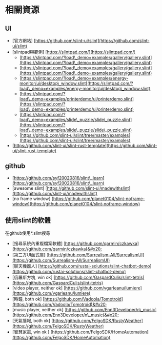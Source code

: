 # 相關資源

## UI

* \[官方網站] [https://github.com/slint-ui/slint](https://github.com/slint-ui/slint)
* \[slintpad與範例] [https://slintpad.com/](https://slintpad.com/)
  * [https://slintpad.com/?load\_demo=examples/gallery/gallery.slint](https://slintpad.com/?load\_demo=examples/gallery/gallery.slint)
  * [https://slintpad.com/?load\_demo=examples/gallery/gallery.slint](https://slintpad.com/?load\_demo=examples/gallery/gallery.slint)
  * [https://slintpad.com/?load\_demo=examples/energy-monitor/ui/desktop\_window.slint](https://slintpad.com/?load\_demo=examples/energy-monitor/ui/desktop\_window.slint)
  * [https://slintpad.com/?load\_demo=examples/printerdemo/ui/printerdemo.slint](https://slintpad.com/?load\_demo=examples/printerdemo/ui/printerdemo.slint)
  * [https://slintpad.com/?load\_demo=examples/slide\_puzzle/slide\_puzzle.slint](https://slintpad.com/?load\_demo=examples/slide\_puzzle/slide\_puzzle.slint)
  * [https://github.com/slint-ui/slint/tree/master/examples](https://github.com/slint-ui/slint/tree/master/examples)
* [https://github.com/slint-ui/slint-rust-template](https://github.com/slint-ui/slint-rust-template)



## github

* [https://github.com/syf20020816/slint\_learn](https://github.com/syf20020816/slint\_learn)
* \[awesome slint] [https://github.com/slint-ui/madewithslint](https://github.com/slint-ui/madewithslint)
* \[no frame window] [https://github.com/planet0104/slint-noframe-window](https://github.com/planet0104/slint-noframe-window)

## 使用slint的軟體

在github使用\*.slint搜尋

* \[搜尋系統內重複檔案軟體] [https://github.com/qarmin/czkawka](https://github.com/qarmin/czkawka)&#x20;
* \[第三方UI函式庫] [https://github.com/Surrealism-All/SurrealismUI](https://github.com/Surrealism-All/SurrealismUI)
* \[聊天機器人] [https://github.com/rustai-solutions/slint-chatbot-demo](https://github.com/rustai-solutions/slint-chatbot-demo)
* \[俄羅斯方塊, win ok] [https://github.com/GaspardCulis/slint-tetris](https://github.com/GaspardCulis/slint-tetris)
* \[video player,  neither ok] [https://github.com/vgarleanu/lumiere](https://github.com/vgarleanu/lumiere)
* \[時鐘, both ok] [https://github.com/Vadoola/Tomotroid](https://github.com/Vadoola/Tomotroid)&#x20;
* \[music player, neither ok] [https://github.com/Enn3Developer/n\_music](https://github.com/Enn3Developer/n\_music)&#x20;
* \[天氣播報, both ok] [https://github.com/FelgoSDK/RustyWeather](https://github.com/FelgoSDK/RustyWeather)
* \[智慧家電, win ok ] [https://github.com/FelgoSDK/HomeAutomation](https://github.com/FelgoSDK/HomeAutomation)
